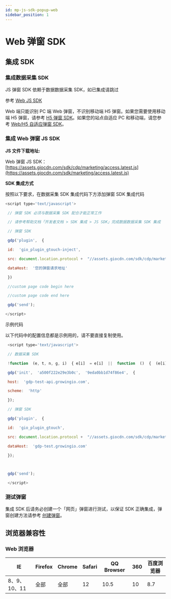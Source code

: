 ```yaml
---
id: mp-js-sdk-popup-web
sidebar_position: 1
---
```


# Web 弹窗 SDK

## 集成 SDK[](#ji-cheng-sdk)

### 集成数据采集 SDK[](#1-ji-cheng-shu-ju-cai-ji-sdk)

JS 弹窗 SDK 依赖于数据数据采集 SDK，如已集成请跳过

参考 [Web JS SDK](https://growingio.github.io/growingio-sdk-docs/docs/webjs/base/getting_started)​

Web 端只能识别 PC 端 Web 弹窗，不识别移动端 H5 弹窗。如果您需要使用移动端 H5 弹窗，请参考 [H5 弹窗 SDK](/docs/developer-manual/marketing-platform-sdk/js-sdk/mp-js-sdk-popup-h5)。如果您的站点自适应 PC 和移动端，请您参考 [Web/H5 自适应弹窗 SDK](/docs/developer-manual/marketing-platform-sdk/js-sdk/mp-js-sdk-popup-web-h5-autofix)。


### 集成 Web 弹窗 JS SDK[](#2-ji-cheng-web-dan-chuang-js-sdk)

**JS 文件下载地址:**

Web 弹窗 JS SDK： [https://assets.giocdn.com/sdk/cdp/marketing/access.latest.js](https://assets.giocdn.com/sdk/marketing/access.latest.js)​

**SDK 集成方式**

按照以下要求，在数据采集 SDK 集成代码下方添加弹窗 SDK 集成代码

```js
<script type='text/javascript'>

 // 弹窗 SDK 必须与数据采集 SDK 配合才能正常工作

 // 请参考帮助文档「开发者文档 > SDK 集成 > JS SDK」完成数据数据采集 SDK 集成

 // 弹窗 SDK

 gdp('plugin',  {

 id:  'gio_plugin_gtouch-inject',

 src: document.location.protocol +  "//assets.giocdn.com/sdk/cdp/marketing/access.latest.js",

 dataHost:  '您的弹窗请求地址'

 })

 //custom page code begin here

 //custom page code end here

 gdp('send');

</script>
```

示例代码

以下代码中的配置信息都是示例用的，请不要直接复制使用。

```js
 <script type='text/javascript'>

 // 数据采集 SDK 

 !function  (e, t, n, g, i)  { e[i]  = e[i]  ||  function  ()  {  (e[i].q = e[i].q ||  []).push(arguments)  }, n = t.createElement("script"), tag = t.getElementsByTagName("script")[0], n.async  =  1, n.src = g, tag.parentNode.insertBefore(n, tag)  }(window, document,  "script",  "https://assets.giocdn.com/cdp/gio.js",  "gdp");

 gdp('init',  'a500f222e29e3b0c',  '9eda0bb1d74f86e4',  {

 host:  'gdp-test-api.growingio.com',

 scheme:  'http'

 });

 // 弹窗 SDK

 gdp('plugin',  {

 id:  'gio_plugin_gtouch',

 src: document.location.protocol +  "//assets.giocdn.com/sdk/cdp/marketing/access.latest.js",

 dataHost:  'gdp-test.growingio.com'

 });

​

 gdp('send');

 </script>
```

### 测试弹窗[](#3-ce-shi-dan-chuang)

集成 SDK 后请务必创建一个「网页」弹窗进行测试，以保证 SDK 正确集成，弹窗创建方法请参考 [创建弹窗](/docs/product-manual/marketing-platform/user-operation/popup/create-popup)。


## 浏览器兼容性[](#liu-lan-qi-jian-rong-xing)

### Web 浏览器[](#web-liu-lan-qi)

| IE  | Firefox | Chrome | Safari | QQ Browser | 360 | 百度浏览器 |
| --- | --- | --- | --- | --- | --- | --- |
| 8、9、10、11 | 全部  | 全部  | 12  | 10.5 | 10  | 8.7 |

